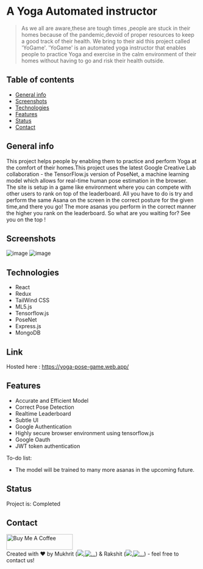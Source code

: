 # A Yoga Automated instructor <img src="https://yoga-pose-game.web.app/favicon.ico" alt=""/>
> As we all are aware,these are tough times ,people are stuck in their homes because of the pandemic,devoid of proper resources to keep a good track of their health.
> We bring to their aid this project called 'YoGame'.
> 'YoGame' is an automated yoga instructor that enables people to practice Yoga and exercise in the calm environment of their homes without having to go and risk their health outside.

## Table of contents
* [General info](#general-info)
* [Screenshots](#screenshots)
* [Technologies](#technologies)
* [Features](#features)
* [Status](#status)
* [Contact](#contact)

## General info
This project helps people by enabling them to practice and perform Yoga at the comfort of their homes.This project uses the latest Google Creative Lab collaboration - the TensorFlow.js version of PoseNet, a machine learning model which allows for real-time human pose estimation in the browser.
The site is setup in a game like environment where you can compete with other users to rank on top of the leaderboard.
All you have to do is try and perform the same Asana on the screen in the correct posture for the given time,and there you go!
The more asanas you perform in the correct manner the higher you rank on the leaderboard.
So what are you waiting for? See you on the top !

## Screenshots
![image](https://user-images.githubusercontent.com/54068781/111904210-acca3980-8a6b-11eb-965d-e1f422929138.png)
![image](https://user-images.githubusercontent.com/54068781/111904716-4db9f400-8a6e-11eb-91fa-a4ce8366f09e.png)

## Technologies
  
* React
* Redux
* TailWind CSS
* ML5.js
* Tensorflow.js
* PoseNet
* Express.js
* MongoDB

## Link
Hosted here : https://yoga-pose-game.web.app/

## Features
* Accurate and Efficient Model
* Correct Pose Detection
* Realtime Leaderboard
* Subtle UI
* Google Authentication
* Highly secure browser environment using tensorflow.js
* Google Oauth
* JWT token authentication

To-do list:
* The model will be trained to many more asanas in the upcoming future.

## Status
Project is: Completed

## Contact
<a href="https://www.buymeacoffee.com/rakshitjain13" target="_blank"><img src="https://cdn.buymeacoffee.com/buttons/default-orange.png" alt="Buy Me A Coffee" height="41" width="174"></a>
</br>
Created with ❤️ by Mukhrit (<a href="https://github.com/Mukhrit"><img src="https://img.icons8.com/material-sharp/24/000000/github.png"/></a>,<a href="https://www.linkedin.com/in/mukhrit-gupta-553196194/"><img src="https://img.icons8.com/fluent/24/000000/linkedin.png" alt="..."/></a>) & Rakshit (<a href="https://github.com/rakshitjain13"><img src="https://img.icons8.com/material-sharp/24/000000/github.png"/></a>,<a href="https://www.linkedin.com/in/rakshit-jain-9b83b5170/"><img src="https://img.icons8.com/fluent/24/000000/linkedin.png" alt="..." /></a>) - feel free to contact us!

